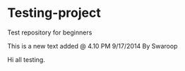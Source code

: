 Testing-project
===============

Test repository for beginners

This is a new text added @ 4.10 PM 9/17/2014 By Swaroop 


Hi all testing.
